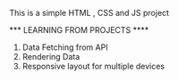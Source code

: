 This is a simple HTML , CSS and JS project 

*** LEARNING FROM PROJECTS ****
1. Data Fetching from API
2. Rendering Data
3. Responsive layout for multiple devices

